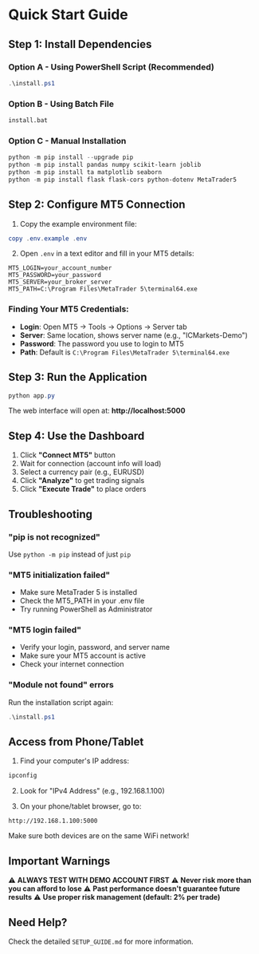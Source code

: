 # Quick Start Guide

## Step 1: Install Dependencies

### Option A - Using PowerShell Script (Recommended)
```powershell
.\install.ps1
```

### Option B - Using Batch File
```cmd
install.bat
```

### Option C - Manual Installation
```powershell
python -m pip install --upgrade pip
python -m pip install pandas numpy scikit-learn joblib
python -m pip install ta matplotlib seaborn
python -m pip install flask flask-cors python-dotenv MetaTrader5
```

## Step 2: Configure MT5 Connection

1. Copy the example environment file:
```powershell
copy .env.example .env
```

2. Open `.env` in a text editor and fill in your MT5 details:
```env
MT5_LOGIN=your_account_number
MT5_PASSWORD=your_password
MT5_SERVER=your_broker_server
MT5_PATH=C:\Program Files\MetaTrader 5\terminal64.exe
```

### Finding Your MT5 Credentials:
- **Login**: Open MT5 → Tools → Options → Server tab
- **Server**: Same location, shows server name (e.g., "ICMarkets-Demo")
- **Password**: The password you use to login to MT5
- **Path**: Default is `C:\Program Files\MetaTrader 5\terminal64.exe`

## Step 3: Run the Application

```powershell
python app.py
```

The web interface will open at: **http://localhost:5000**

## Step 4: Use the Dashboard

1. Click **"Connect MT5"** button
2. Wait for connection (account info will load)
3. Select a currency pair (e.g., EURUSD)
4. Click **"Analyze"** to get trading signals
5. Click **"Execute Trade"** to place orders

## Troubleshooting

### "pip is not recognized"
Use `python -m pip` instead of just `pip`

### "MT5 initialization failed"
- Make sure MetaTrader 5 is installed
- Check the MT5_PATH in your .env file
- Try running PowerShell as Administrator

### "MT5 login failed"
- Verify your login, password, and server name
- Make sure your MT5 account is active
- Check your internet connection

### "Module not found" errors
Run the installation script again:
```powershell
.\install.ps1
```

## Access from Phone/Tablet

1. Find your computer's IP address:
```powershell
ipconfig
```

2. Look for "IPv4 Address" (e.g., 192.168.1.100)

3. On your phone/tablet browser, go to:
```
http://192.168.1.100:5000
```

Make sure both devices are on the same WiFi network!

## Important Warnings

⚠️ **ALWAYS TEST WITH DEMO ACCOUNT FIRST**
⚠️ **Never risk more than you can afford to lose**
⚠️ **Past performance doesn't guarantee future results**
⚠️ **Use proper risk management (default: 2% per trade)**

## Need Help?

Check the detailed `SETUP_GUIDE.md` for more information.
